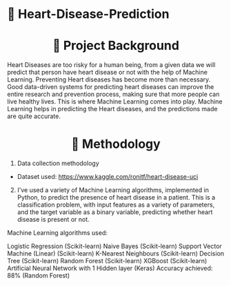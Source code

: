 # 🚀 Heart-Disease-Prediction

<h1 align="center">📄 Project Background</h1>
Heart Diseases are too risky for a human being, from a given data we will predict that person have heart disease or not with the help of Machine Learning. 
Preventing Heart diseases has become more than necessary. Good data-driven systems for predicting heart diseases can improve the entire research and prevention process, making sure that more people can live healthy lives. This is where Machine Learning comes into play. Machine Learning helps in predicting the Heart diseases, and the predictions made are quite accurate.

<h1 align="center">📄 Methodology</h1>

1. Data collection methodology
- Dataset used: https://www.kaggle.com/ronitf/heart-disease-uci

2. I've used a variety of Machine Learning algorithms, implemented in Python, to predict the presence of heart disease in a patient. This is a classification problem, with input features as a variety of parameters, and the target variable as a binary variable, predicting whether heart disease is present or not.

Machine Learning algorithms used:

Logistic Regression (Scikit-learn)
Naive Bayes (Scikit-learn)
Support Vector Machine (Linear) (Scikit-learn)
K-Nearest Neighbours (Scikit-learn)
Decision Tree (Scikit-learn)
Random Forest (Scikit-learn)
XGBoost (Scikit-learn)
Artificial Neural Network with 1 Hidden layer (Keras)
Accuracy achieved: 88% (Random Forest)
